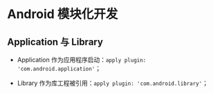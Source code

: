 
# Android 模块化开发

## Application 与 Library

+ Application 作为应用程序启动：`apply plugin: 'com.android.application'`；

+ Library 作为库工程被引用：`apply plugin: 'com.android.library'`；
